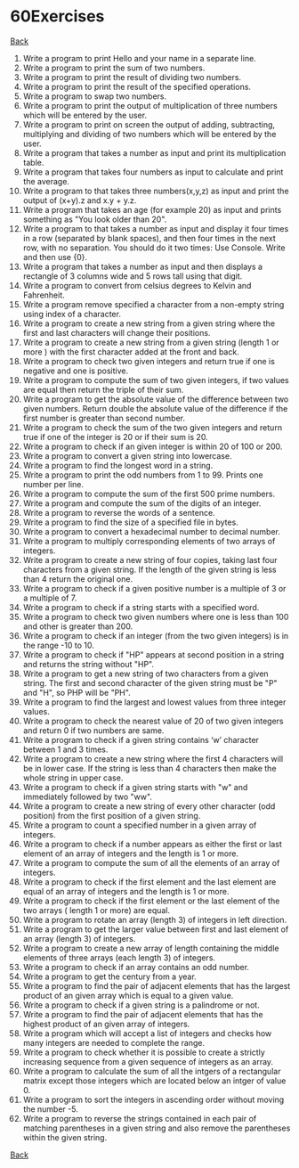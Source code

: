 # 60Exercises
[Back](https://github.com/apitoriavel/150Exercises)

1. Write a program to print Hello and your name in a separate line.
2. Write a program to print the sum of two numbers.
3. Write a program to print the result of dividing two numbers.
4. Write a program to print the result of the specified operations.
5. Write a program to swap two numbers.
6. Write a program to print the output of multiplication of three numbers which will be entered by the user.
7. Write a program to print on screen the output of adding, subtracting, multiplying and dividing of two numbers which will be entered by the user.
8. Write a program that takes a number as input and print its multiplication table.
9. Write a program that takes four numbers as input to calculate and print the average.
10. Write a program to that takes three numbers(x,y,z) as input and print the output of (x+y).z and x.y + y.z.
11. Write a program that takes an age (for example 20) as input and prints something as "You look older than 20".
12. Write a program to that takes a number as input and display it four times in a row (separated by blank spaces), and then four times in the next row, with no separation. You should do it two times: Use Console. Write and then use {0}.
13. Write a program that takes a number as input and then displays a rectangle of 3 columns wide and 5 rows tall using that digit.
14. Write a program to convert from celsius degrees to Kelvin and Fahrenheit.
15. Write a program remove specified a character from a non-empty string using index of a character.
16. Write a program to create a new string from a given string where the first and last characters will change their positions.
17. Write a program to create a new string from a given string (length 1 or more ) with the first character added at the front and back.
18. Write a program to check two given integers and return true if one is negative and one is positive.
19. Write a program to compute the sum of two given integers, if two values are equal then return the triple of their sum.
20. Write a program to get the absolute value of the difference between two given numbers. Return double the absolute value of the difference if the first number is greater than second number.
21. Write a program to check the sum of the two given integers and return true if one of the integer is 20 or if their sum is 20.
22. Write a program to check if an given integer is within 20 of 100 or 200.
23. Write a program to convert a given string into lowercase.
24. Write a program to find the longest word in a string.
25. Write a program to print the odd numbers from 1 to 99. Prints one number per line.
26. Write a program to compute the sum of the first 500 prime numbers.
27. Write a program and compute the sum of the digits of an integer.
28. Write a program to reverse the words of a sentence.
29. Write a program to find the size of a specified file in bytes.
30. Write a program to convert a hexadecimal number to decimal number.
31. Write a program to multiply corresponding elements of two arrays of integers.
32. Write a program to create a new string of four copies, taking last four characters from a given string. If the length of the given string is less than 4 return the original one.
33. Write a program to check if a given positive number is a multiple of 3 or a multiple of 7.
34. Write a program to check if a string starts with a specified word.
35. Write a program to check two given numbers where one is less than 100 and other is greater than 200.
36. Write a program to check if an integer (from the two given integers) is in the range -10 to 10.
37. Write a program to check if "HP" appears at second position in a string and returns the string without "HP".
38. Write a program to get a new string of two characters from a given string. The first and second character of the given string must be "P" and "H", so PHP will be "PH".
39. Write a program to find the largest and lowest values from three integer values.
40. Write a program to check the nearest value of 20 of two given integers and return 0 if two numbers are same.
41. Write a program to check if a given string contains ‘w’ character between 1 and 3 times.
42. Write a program to create a new string where the first 4 characters will be in lower case. If the string is less than 4 characters then make the whole string in upper case.
43. Write a program to check if a given string starts with "w" and immediately followed by two "ww".
44. Write a program to create a new string of every other character (odd position) from the first position of a given string.
45. Write a program to count a specified number in a given array of integers.
46. Write a program to check if a number appears as either the first or last element of an array of integers and the length is 1 or more.
47. Write a program to compute the sum of all the elements of an array of integers.
48. Write a program to check if the first element and the last element are equal of an array of integers and the length is 1 or more.
49. Write a program to check if the first element or the last element of the two arrays ( length 1 or more) are equal.
50. Write a program to rotate an array (length 3) of integers in left direction.
51. Write a program to get the larger value between first and last element of an array (length 3) of integers.
52. Write a program to create a new array of length containing the middle elements of three arrays (each length 3) of integers.
53. Write a program to check if an array contains an odd number.
54. Write a program to get the century from a year.
55. Write a program to find the pair of adjacent elements that has the largest product of an given array which is equal to a given value.
56. Write a program to check if a given string is a palindrome or not.
57. Write a program to find the pair of adjacent elements that has the highest product of an given array of integers.
58. Write a program which will accept a list of integers and checks how many integers are needed to complete the range.
59. Write a program to check whether it is possible to create a strictly increasing sequence from a given sequence of integers as an array.
60. Write a program to calculate the sum of all the intgers of a rectangular matrix except those integers which are located below an intger of value 0.
61. Write a program to sort the integers in ascending order without moving the number -5.
62. Write a program to reverse the strings contained in each pair of matching parentheses in a given string and also remove the parentheses within the given string. 

[Back](https://github.com/apitoriavel/150Exercises/)
